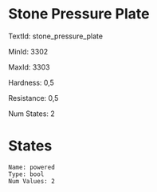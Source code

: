 # Stone Pressure Plate

TextId: stone_pressure_plate

MinId: 3302

MaxId: 3303

Hardness: 0,5

Resistance: 0,5


Num States: 2

# States
```
Name: powered
Type: bool
Num Values: 2
```